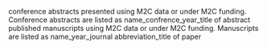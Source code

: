 conference abstracts presented using M2C data or under M2C funding. Conference abstracts are listed as name_confrence_year_title of abstract
published manuscripts using M2C data or under M2C funding. Manuscripts are listed as name_year_journal abbreviation_title of paper

